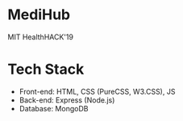 # MediHub
MIT HealthHACK'19

# Tech Stack
* Front-end: HTML, CSS (PureCSS, W3.CSS), JS
* Back-end: Express (Node.js)
* Database: MongoDB